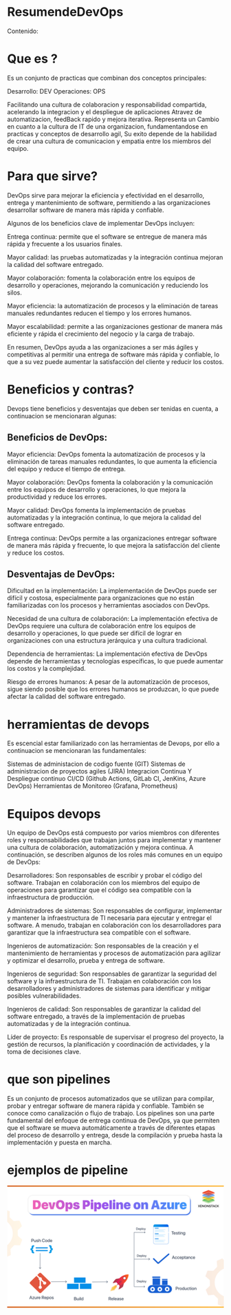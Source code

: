 # ResumendeDevOps


Contenido:

# Que es ?

Es un conjunto de practicas que combinan dos conceptos principales: 

Desarrollo: DEV
Operaciones: OPS

Facilitando una cultura de colaboracion y responsabilidad compartida, acelerando la integracion y el despliegue de aplicaciones
Atravez de automatizacion, feedBack rapido y mejora iterativa. Representa un Cambio en cuanto a la cultura de IT de una organizacion, fundamentandose en practicas y conceptos de desarrollo agil, Su exito depende de la habilidad de crear una cultura de comunicacion y empatia entre los miembros del equipo.

# Para que sirve?

DevOps sirve para mejorar la eficiencia y efectividad en el desarrollo, entrega y mantenimiento de software, permitiendo a las organizaciones desarrollar software de manera más rápida y confiable.

Algunos de los beneficios clave de implementar DevOps incluyen:

Entrega continua: permite que el software se entregue de manera más rápida y frecuente a los usuarios finales.

Mayor calidad: las pruebas automatizadas y la integración continua mejoran la calidad del software entregado.

Mayor colaboración: fomenta la colaboración entre los equipos de desarrollo y operaciones, mejorando la comunicación y reduciendo los silos.

Mayor eficiencia: la automatización de procesos y la eliminación de tareas manuales redundantes reducen el tiempo y los errores humanos.

Mayor escalabilidad: permite a las organizaciones gestionar de manera más eficiente y rápida el crecimiento del negocio y la carga de trabajo.

En resumen, DevOps ayuda a las organizaciones a ser más ágiles y competitivas al permitir una entrega de software más rápida y confiable, lo que a su vez puede aumentar la satisfacción del cliente y reducir los costos.

# Beneficios y contras?

Devops tiene beneficios y desventajas que deben ser tenidas en cuenta, a continuacion se mencionaran algunas:

## Beneficios de DevOps:

Mayor eficiencia: DevOps fomenta la automatización de procesos y la eliminación de tareas manuales redundantes, lo que aumenta la eficiencia del equipo y reduce el tiempo de entrega.

Mayor colaboración: DevOps fomenta la colaboración y la comunicación entre los equipos de desarrollo y operaciones, lo que mejora la productividad y reduce los errores.

Mayor calidad: DevOps fomenta la implementación de pruebas automatizadas y la integración continua, lo que mejora la calidad del software entregado.

Entrega continua: DevOps permite a las organizaciones entregar software de manera más rápida y frecuente, lo que mejora la satisfacción del cliente y reduce los costos.

## Desventajas de DevOps:

Dificultad en la implementación: La implementación de DevOps puede ser difícil y costosa, especialmente para organizaciones que no están familiarizadas con los procesos y herramientas asociados con DevOps.

Necesidad de una cultura de colaboración: La implementación efectiva de DevOps requiere una cultura de colaboración entre los equipos de desarrollo y operaciones, lo que puede ser difícil de lograr en organizaciones con una estructura jerárquica y una cultura tradicional.

Dependencia de herramientas: La implementación efectiva de DevOps depende de herramientas y tecnologías específicas, lo que puede aumentar los costos y la complejidad.

Riesgo de errores humanos: A pesar de la automatización de procesos, sigue siendo posible que los errores humanos se produzcan, lo que puede afectar la calidad del software entregado.

# herramientas de devops

Es escencial estar familiarizado con las herramientas de Devops, por ello a continuacion se mencionaran las fundamentales:

Sistemas de administacion de codigo fuente (GIT)
Sistemas de administracion de proyectos agiles (JIRA)
Integracion Continua Y Despliegue continuo CI/CD (Github Actions, GitLab CI, JenKins, Azure DevOps)
Herramientas de Monitoreo (Grafana, Prometheus)


# Equipos devops

Un equipo de DevOps está compuesto por varios miembros con diferentes roles y responsabilidades que trabajan juntos para implementar y mantener una cultura de colaboración, automatización y mejora continua. A continuación, se describen algunos de los roles más comunes en un equipo de DevOps:

Desarrolladores: Son responsables de escribir y probar el código del software. Trabajan en colaboración con los miembros del equipo de operaciones para garantizar que el código sea compatible con la infraestructura de producción.

Administradores de sistemas: Son responsables de configurar, implementar y mantener la infraestructura de TI necesaria para ejecutar y entregar el software. A menudo, trabajan en colaboración con los desarrolladores para garantizar que la infraestructura sea compatible con el software.

Ingenieros de automatización: Son responsables de la creación y el mantenimiento de herramientas y procesos de automatización para agilizar y optimizar el desarrollo, prueba y entrega de software.

Ingenieros de seguridad: Son responsables de garantizar la seguridad del software y la infraestructura de TI. Trabajan en colaboración con los desarrolladores y administradores de sistemas para identificar y mitigar posibles vulnerabilidades.

Ingenieros de calidad: Son responsables de garantizar la calidad del software entregado, a través de la implementación de pruebas automatizadas y de la integración continua.

Líder de proyecto: Es responsable de supervisar el progreso del proyecto, la gestión de recursos, la planificación y coordinación de actividades, y la toma de decisiones clave.

# que son pipelines

Es un conjunto de procesos automatizados que se utilizan para compilar, probar y entregar software de manera rápida y confiable. También se conoce como canalización o flujo de trabajo. Los pipelines son una parte fundamental del enfoque de entrega continua de DevOps, ya que permiten que el software se mueva automáticamente a través de diferentes etapas del proceso de desarrollo y entrega, desde la compilación y prueba hasta la implementación y puesta en marcha.

# ejemplos de pipeline

![Pipelines](images/Pipelines.png)

